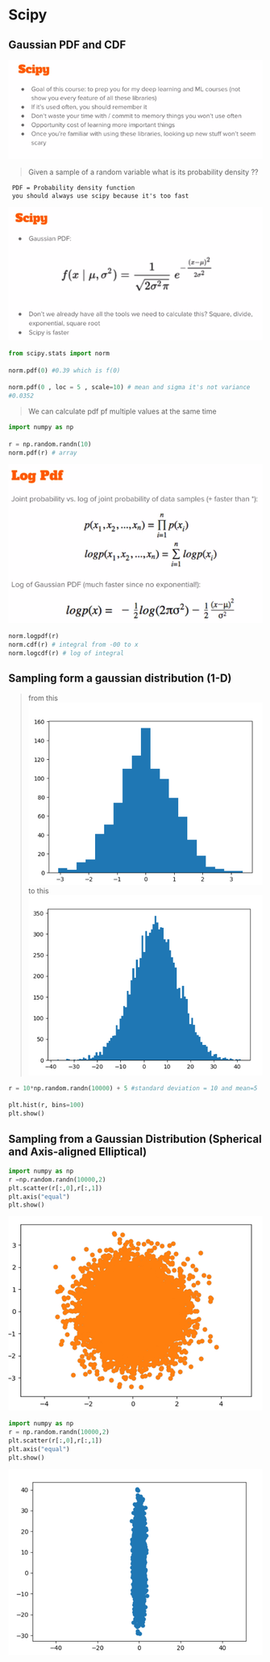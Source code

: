 # Scipy
 
## Gaussian PDF and CDF
![Streched](/assets/S5L23-1.png)

>Given a sample of a random variable what is its probability density ??

     PDF = Probability density function
     you should always use scipy because it's too fast

![Streched](/assets/S5L23-2.png)

```python
from scipy.stats import norm

norm.pdf(0) #0.39 which is f(0)

norm.pdf(0 , loc = 5 , scale=10) # mean and sigma it's not variance
#0.0352
```
> We can calculate pdf pf multiple values at the same time 


```python
import numpy as np 

r = np.random.randn(10)
norm.pdf(r) # array

```

![Streched](/assets/S5L23-3.png)
```python
norm.logpdf(r)
norm.cdf(r) # integral from -00 to x
norm.logcdf(r) # log of integral 
```

## Sampling form a gaussian distribution (1-D)

> from this
![Streched](/assets/S5L24-1.png) 
> to this
>  ![Streched](/assets/S5L24-2.png)
>  
```python
r = 10*np.random.randn(10000) + 5 #standard deviation = 10 and mean=5

plt.hist(r, bins=100)
plt.show()
```
## Sampling from a Gaussian Distribution (Spherical and Axis-aligned Elliptical)

```python
import numpy as np
r =np.random.randn(10000,2)
plt.scatter(r[:,0],r[:,1])
plt.axis("equal")
plt.show()
```
![Streched](/assets/S5L25-1.png)

```python
import numpy as np
r = np.random.randn(10000,2)
plt.scatter(r[:,0],r[:,1])
plt.axis("equal")
plt.show()
```
![Streched](/assets/S5L25-2.png)
